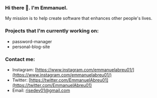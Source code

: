 ### Hi there 👋. I'm Emmanuel.
My mission is to help create software that enhances other people's lives.

### Projects that I'm currently working on:
- password-manager
- personal-blog-site

### Contact me:
* Instagram: [https://www.instagram.com/emmanuelabreu01/](https://www.instagram.com/emmanuelabreu01/)
* Twitter: [https://twitter.com/EmmanuelAbreu01](https://twitter.com/EmmanuelAbreu01)
* Email: risedev01@gmail.com

<!--
**Emmanuel-Abreu/emmanuel-abreu** is a ✨ _special_ ✨ repository because its `README.md` (this file) appears on your GitHub profile.

Here are some ideas to get you started:

- 🔭 I’m currently working on ...
- 🌱 I’m currently learning ...
- 👯 I’m looking to collaborate on ...
- 🤔 I’m looking for help with ...
- 💬 Ask me about ...
- 📫 How to reach me: ...
- 😄 Pronouns: ...
- ⚡ Fun fact: ...
-->
